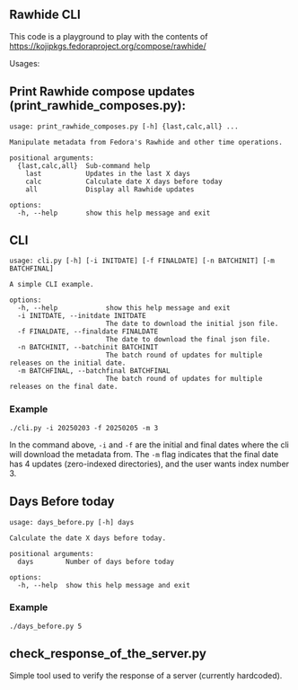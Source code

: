 ## Rawhide CLI

This code is a playground to play with the contents of https://kojipkgs.fedoraproject.org/compose/rawhide/

Usages:

## Print Rawhide compose updates (print_rawhide_composes.py):
```
usage: print_rawhide_composes.py [-h] {last,calc,all} ...

Manipulate metadata from Fedora's Rawhide and other time operations.

positional arguments:
  {last,calc,all}  Sub-command help
    last           Updates in the last X days
    calc           Calculate date X days before today
    all            Display all Rawhide updates

options:
  -h, --help       show this help message and exit
```

## CLI

```
usage: cli.py [-h] [-i INITDATE] [-f FINALDATE] [-n BATCHINIT] [-m BATCHFINAL]

A simple CLI example.

options:
  -h, --help            show this help message and exit
  -i INITDATE, --initdate INITDATE
                        The date to download the initial json file.
  -f FINALDATE, --finaldate FINALDATE
                        The date to download the final json file.
  -n BATCHINIT, --batchinit BATCHINIT
                        The batch round of updates for multiple releases on the initial date.
  -m BATCHFINAL, --batchfinal BATCHFINAL
                        The batch round of updates for multiple releases on the final date.
```

### Example

```
./cli.py -i 20250203 -f 20250205 -m 3
```

In the command above, `-i` and `-f` are the initial and final dates where the cli will download the metadata from. The `-m` flag indicates that the final date has 4 updates (zero-indexed directories), and the user wants index number 3.

## Days Before today

```
usage: days_before.py [-h] days

Calculate the date X days before today.

positional arguments:
  days        Number of days before today

options:
  -h, --help  show this help message and exit
```

### Example

```
./days_before.py 5
```

## check_response_of_the_server.py

Simple tool used to verify the response of a server (currently hardcoded).